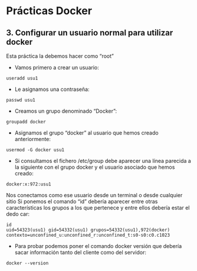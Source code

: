 # Prácticas Docker

## 3. Configurar un usuario normal para utilizar docker

Esta práctica la debemos hacer como “root”

- Vamos primero a crear un usuario:

```
useradd usu1
```

- Le asignamos una contraseña:

```
passwd usu1
```

- Creamos un grupo denominado “Docker”:

```
groupadd docker
```

- Asignamos el grupo “docker” al usuario que hemos creado anteriormente:

```
usermod -G docker usu1
```

- Si consultamos el fichero /etc/group debe aparecer una línea parecida a la siguiente con el grupo docker y el usuario asociado que hemos creado:

```
docker:x:972:usu1
```

Nos conectamos como ese usuario desde un terminal o desde cualquier sitio
Si ponemos el comando “id” debería aparecer entre otras características los grupos a los que pertenece y entre ellos debería estar el dedo car:

```
id
uid=54323(usu1) gid=54332(usu1) grupos=54332(usu1),972(docker)
contexto=unconfined_u:unconfined_r:unconfined_t:s0-s0:c0.c1023
```

- Para probar podemos poner el comando docker versión que debería sacar información tanto del cliente como del servidor:

```
docker --version
```
